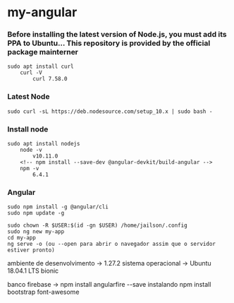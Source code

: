 # my-angular

### Before installing the latest version of Node.js, you must add its PPA to Ubuntu… This repository is provided by the official package mainterner

	sudo apt install curl
		curl -V
			curl 7.58.0

### Latest Node
	sudo curl -sL https://deb.nodesource.com/setup_10.x | sudo bash -

### Install node
	sudo apt install nodejs
		node -v 
			v10.11.0
		<!-- npm install --save-dev @angular-devkit/build-angular -->
		npm -v
			6.4.1
### Angular
	sudo npm install -g @angular/cli
	sudo npm update -g	
	
	sudo chown -R $USER:$(id -gn $USER) /home/jailson/.config 
	sudo ng new my-app		
	cd my-app
	ng serve -o (ou --open para abrir o navegador assim que o servidor estiver pronto)

ambiente de desenvolvimento -> 1.27.2
sistema operacional -> Ubuntu 18.04.1 LTS bionic

banco firebase -> npm install angularfire --save
instalando npm install bootstrap font-awesome

